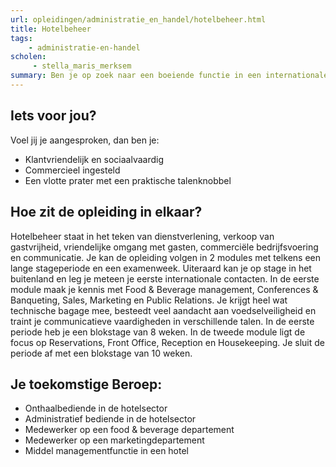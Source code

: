 ```yaml
---
url: opleidingen/administratie_en_handel/hotelbeheer.html
title: Hotelbeheer
tags:
    - administratie-en-handel
scholen:
     - stella_maris_merksem
summary: Ben je op zoek naar een boeiende functie in een internationale omgeving en hou je ervan om het je gasten naar de zin te maken? Met een opleiding Hotelbeheer kan je het schoppen tot polyvalent hotelmedewerker op afdelingen zoals sales & marketing, public relations, reservations, front officereception,housekeeping, food & beverage management en conference & banqueting.
---
```


## Iets voor jou?

Voel jij je aangesproken, dan ben je:

* Klantvriendelijk en sociaalvaardig
* Commercieel ingesteld
* Een vlotte prater met een praktische talenknobbel

## Hoe zit de opleiding in elkaar?

Hotelbeheer staat in het teken van dienstverlening, verkoop van gastvrijheid, vriendelijke omgang met gasten, commerciële bedrijfsvoering en communicatie. Je kan de opleiding volgen in 2 modules met telkens een lange stageperiode en een examenweek. Uiteraard kan je op stage in het buitenland en leg je meteen je eerste internationale contacten. In de eerste module maak je kennis met Food & Beverage management, Conferences & Banqueting, Sales, Marketing en Public Relations. Je krijgt heel wat technische bagage mee, besteedt veel aandacht aan voedselveiligheid en traint je communicatieve vaardigheden in verschillende talen. In de eerste periode heb je een blokstage van 8 weken. In de tweede module ligt de focus op Reservations, Front Office, Reception en Housekeeping. Je sluit de periode af met een blokstage van 10 weken.

## Je toekomstige Beroep:

* Onthaalbediende in de hotelsector
* Administratief bediende in de hotelsector
* Medewerker op een food & beverage departement
* Medewerker op een marketingdepartement
* Middel managementfunctie in een hotel